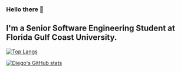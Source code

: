 ### Hello there 👋

## I'm a Senior Software Engineering Student at Florida Gulf Coast University.

[![Top Langs](https://github-readme-stats.vercel.app/api/top-langs/?username=dfgrisales5078&hide=&theme=tokyonight&layout=compact)](https://github.com/anuraghazra/github-readme-stats)

[![Diego's GitHub stats](https://github-readme-stats.vercel.app/api?username=dfgrisales5078&theme=tokyonight&show_icons=true)](https://github.com/anuraghazra/github-readme-stats)
